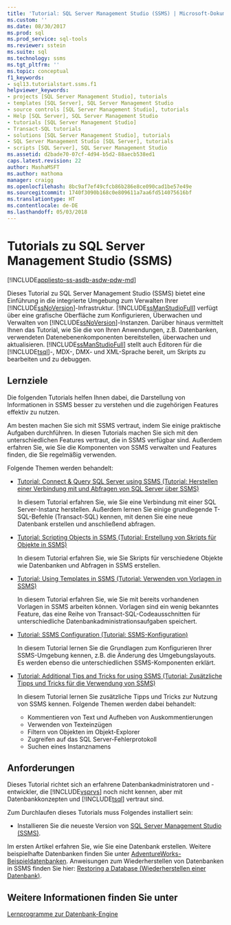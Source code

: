 ```yaml
---
title: 'Tutorial: SQL Server Management Studio (SSMS) | Microsoft-Dokumentation'
ms.custom: ''
ms.date: 08/30/2017
ms.prod: sql
ms.prod_service: sql-tools
ms.reviewer: sstein
ms.suite: sql
ms.technology: ssms
ms.tgt_pltfrm: ''
ms.topic: conceptual
f1_keywords:
- sql13.tutorialstart.ssms.f1
helpviewer_keywords:
- projects [SQL Server Management Studio], tutorials
- templates [SQL Server], SQL Server Management Studio
- source controls [SQL Server Management Studio], tutorials
- Help [SQL Server], SQL Server Management Studio
- tutorials [SQL Server Management Studio]
- Transact-SQL tutorials
- solutions [SQL Server Management Studio], tutorials
- SQL Server Management Studio [SQL Server], tutorials
- scripts [SQL Server], SQL Server Management Studio
ms.assetid: d2bade70-07cf-4d94-b5d2-88aecb538ed1
caps.latest.revision: 22
author: MashaMSFT
ms.author: mathoma
manager: craigg
ms.openlocfilehash: 8bc9af7ef49cfcb86b286e8ce090cad1be57e49e
ms.sourcegitcommit: 1740f3090b168c0e809611a7aa6fd514075616bf
ms.translationtype: HT
ms.contentlocale: de-DE
ms.lasthandoff: 05/03/2018
---
```

# <a name="tutorials-for-sql-server-management-studio-ssms"></a>Tutorials zu SQL Server Management Studio (SSMS)
[!INCLUDE[appliesto-ss-asdb-asdw-pdw-md](../../includes/appliesto-ss-asdb-asdw-pdw-md.md)]

Dieses Tutorial zu SQL Server Management Studio (SSMS) bietet eine Einführung in die integrierte Umgebung zum Verwalten Ihrer [!INCLUDE[ssNoVersion](../../includes/ssnoversion-md.md)]-Infrastruktur. [!INCLUDE[ssManStudioFull](../../includes/ssmanstudiofull-md.md)] verfügt über eine grafische Oberfläche zum Konfigurieren, Überwachen und Verwalten von [!INCLUDE[ssNoVersion](../../includes/ssnoversion-md.md)]-Instanzen. Darüber hinaus vermittelt Ihnen das Tutorial, wie Sie die von Ihren Anwendungen, z.B. Datenbanken, verwendeten Datenebenenkomponenten bereitstellen, überwachen und aktualisieren. [!INCLUDE[ssManStudioFull](../../includes/ssmanstudiofull-md.md)] stellt auch Editoren für die [!INCLUDE[tsql](../../includes/tsql-md.md)]-, MDX-, DMX- und XML-Sprache bereit, um Skripts zu bearbeiten und zu debuggen.  
  
## <a name="what-you-will-learn"></a>Lernziele  

Die folgenden Tutorials helfen Ihnen dabei, die Darstellung von Informationen in SSMS besser zu verstehen und die zugehörigen Features effektiv zu nutzen.
  
Am besten machen Sie sich mit SSMS vertraut, indem Sie einige praktische Aufgaben durchführen. In diesen Tutorials machen Sie sich mit den unterschiedlichen Features vertraut, die in SSMS verfügbar sind.  Außerdem erfahren Sie, wie Sie die Komponenten von SSMS verwalten und Features finden, die Sie regelmäßig verwenden.  

Folgende Themen werden behandelt: 

  
- [Tutorial: Connect & Query SQL Server using SSMS (Tutorial: Herstellen einer Verbindung mit und Abfragen von SQL Server über SSMS)](connect-query-sql-server.md)

    In diesem Tutorial erfahren Sie, wie Sie eine Verbindung mit einer SQL Server-Instanz herstellen. Außerdem lernen Sie einige grundlegende T-SQL-Befehle (Transact-SQL) kennen, mit denen Sie eine neue Datenbank erstellen und anschließend abfragen. 

- [Tutorial: Scripting Objects in SSMS (Tutorial: Erstellung von Skripts für Objekte in SSMS)](scripting-ssms.md)

    In diesem Tutorial erfahren Sie, wie Sie Skripts für verschiedene Objekte wie Datenbanken und Abfragen in SSMS erstellen. 

- [Tutorial: Using Templates in SSMS (Tutorial: Verwenden von Vorlagen in SSMS)](templates-ssms.md)
   
    In diesem Tutorial erfahren Sie, wie Sie mit bereits vorhandenen Vorlagen in SSMS arbeiten können. Vorlagen sind ein wenig bekanntes Feature, das eine Reihe von Transact-SQL-Codeausschnitten für unterschiedliche Datenbankadministrationsaufgaben speichert. 

- [Tutorial: SSMS Configuration (Tutorial: SSMS-Konfiguration)](ssms-configuration.md)

    In diesem Tutorial lernen Sie die Grundlagen zum Konfigurieren Ihrer SSMS-Umgebung kennen, z.B. die Änderung des Umgebungslayouts. Es werden ebenso die unterschiedlichen SSMS-Komponenten erklärt. 
  

- [Tutorial: Additional Tips and Tricks for using SSMS (Tutorial: Zusätzliche Tipps und Tricks für die Verwendung von SSMS)](ssms-tricks.md)

    In diesem Tutorial lernen Sie zusätzliche Tipps und Tricks zur Nutzung von SSMS kennen. Folgende Themen werden dabei behandelt:
    - Kommentieren von Text und Aufheben von Auskommentierungen
    - Verwenden von Texteinzügen
    - Filtern von Objekten im Objekt-Explorer
    - Zugreifen auf das SQL Server-Fehlerprotokoll
    - Suchen eines Instanznamens 
 
  
## <a name="requirements"></a>Anforderungen  
Dieses Tutorial richtet sich an erfahrene Datenbankadministratoren und -entwickler, die [!INCLUDE[vsprvs](../../includes/vsprvs-md.md)] noch nicht kennen, aber mit Datenbankkonzepten und [!INCLUDE[tsql](../../includes/tsql-md.md)] vertraut sind.  
  
Zum Durchlaufen dieses Tutorials muss Folgendes installiert sein:  

  -   Installieren Sie die neueste Version von [SQL Server Management Studio (SSMS)](../download-sql-server-management-studio-ssms.md).  

Im ersten Artikel erfahren Sie, wie Sie eine Datenbank erstellen. Weitere beispielhafte Datenbanken finden Sie unter [AdventureWorks-Beispieldatenbanken](https://github.com/Microsoft/sql-server-samples/releases). Anweisungen zum Wiederherstellen von Datenbanken in SSMS finden Sie hier: [Restoring a Database (Wiederherstellen einer Datenbank)](https://docs.microsoft.com/en-us/sql/relational-databases/backup-restore/restore-a-database-backup-using-ssms). 


  
## <a name="see-also"></a>Weitere Informationen finden Sie unter  

  [Lernprogramme zur Datenbank-Engine](../../relational-databases/database-engine-tutorials.md)  
  
  
  

